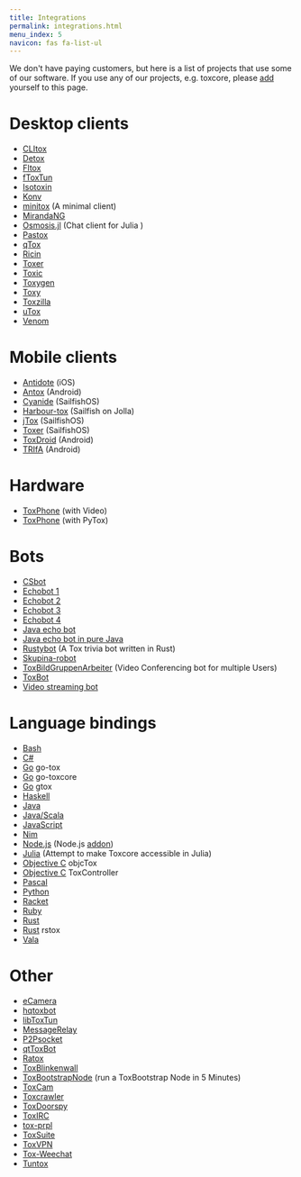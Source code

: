 ```yaml
---
title: Integrations
permalink: integrations.html
menu_index: 5
navicon: fas fa-list-ul
---
```


We don't have paying customers, but here is a list of projects that use some of
our software. If you use any of our projects, e.g. toxcore, please
[add](https://github.com/TokTok/website/edit/master/toktok/integrations.md)
yourself to this page.

# Desktop clients

- [CLItox](https://github.com/commandus/clitox)
- [Detox](https://github.com/hexafluoride/Detox)
- [Fltox](https://github.com/msteinbeck/fltox)
- [fToxTun](https://github.com/ddorian1/fToxTun)
- [Isotoxin](https://github.com/isotoxin/isotoxin)
- [Konv](https://github.com/SkyzohKey/Konv)
- [minitox](https://github.com/hqwrong/minitox) (A minimal client)
- [MirandaNG](https://github.com/miranda-ng/miranda-ng)
- [Osmosis.jl](https://github.com/SimonDanisch/Osmosis.jl) (Chat client for
  Julia )
- [Pastox](https://github.com/JX7P/Pastox)
- [qTox](https://github.com/qTox/qTox)
- [Ricin](https://github.com/RicinApp/Ricin)
- [Toxer](https://gitlab.com/Toxer/toxer-desktop)
- [Toxic](https://github.com/JFreegman/toxic)
- [Toxygen](https://github.com/toxygen-project/toxygen)
- [Toxy](https://github.com/alexbakker/Toxy)
- [Toxzilla](https://github.com/toxzilla/app)
- [uTox](https://github.com/uTox/uTox)
- [Venom](https://github.com/naxuroqa/Venom)

# Mobile clients

- [Antidote](https://github.com/Antidote-for-Tox/Antidote) (iOS)
- [Antox](https://github.com/Antox/Antox) (Android)
- [Cyanide](https://github.com/krobelus/cyanide) (SailfishOS)
- [Harbour-tox](https://github.com/emmanuelduv/harbour-tox) (Sailfish on Jolla)
- [jTox](https://github.com/almindor/harbour-jTox) (SailfishOS)
- [Toxer](https://gitlab.com/Toxer/toxer-sfos) (SailfishOS)
- [ToxDroid](https://github.com/suzp1984/ToxDroid) (Android)
- [TRIfA](https://github.com/zoff99/ToxAndroidRefImpl) (Android)

# Hardware

- [ToxPhone](https://github.com/zoff99/ToxPhone/blob/master/README.md) (with
  Video)
- [ToxPhone](https://hackaday.io/project/9046-toxphone) (with PyTox)

# Bots

- [CSbot](https://github.com/JFreegman/CSbot)
- [Echobot 1](https://github.com/alexbakker/EchoBot)
- [Echobot 2](https://wiki.tox.chat/developers/client_examples/echo_bot)
- [Echobot 3](https://github.com/toxon/ToxEcho)
- [Echobot 4](https://github.com/yodakohl/c-toxecho)
- [Java echo bot](https://github.com/TokTok/echobot-jvm)
- [Java echo bot in pure Java](https://github.com/zoff99/java_toxclient_example)
- [Rustybot](https://github.com/JFreegman/rustybot) (A Tox trivia bot written in
  Rust)
- [Skupina-robot](https://github.com/zoff99/skupina-robot)
- [ToxBildGruppenArbeiter](https://github.com/zoff99/ToxBildGruppenArbeiter)
  (Video Conferencing bot for multiple Users)
- [ToxBot](https://github.com/JFreegman/ToxBot)
- [Video streaming bot](https://github.com/TokTok/streambot-jvm)

# Language bindings

- [Bash](https://github.com/mensinda/bash-toxcore)
- [C#](https://github.com/alexbakker/SharpTox)
- [Go](https://github.com/codedust/go-tox) go-tox
- [Go](https://github.com/TokTok/go-toxcore-c) go-toxcore
- [Go](https://github.com/xhebox/gtox) gtox
- [Haskell](https://github.com/TokTok/hs-toxcore-c)
- [Java](https://github.com/zoff99/java_toxclient_example/tree/master/jni-c-toxcore)
- [Java/Scala](https://github.com/TokTok/jvm-toxcore-c)
- [JavaScript](https://github.com/TokTok/js-toxcore-c)
- [Nim](https://git.sr.ht/~ehmry/nim_tox)
- [Node.js](https://github.com/w3x731/NodeTox) (Node.js
  [addon](https://nodejs.org/api/addons.html#addons_c_addons))
- [Julia](https://github.com/JuliaIO/Toxcore.jl) (Attempt to make Toxcore
  accessible in Julia)
- [Objective C](https://github.com/Antidote-for-Tox/objcTox) objcTox
- [Objective C](https://github.com/PotcFdk/ToxController) ToxController
- [Pascal](https://github.com/kangreon/pascal-toxcore)
- [Python](https://github.com/TokTok/py-toxcore-c)
- [Racket](https://github.com/lehitoskin/libtoxcore-racket)
- [Ruby](https://github.com/toxon/tox.rb)
- [Rust](https://github.com/tox-rs/tox)
- [Rust](https://github.com/tox-rs/rstox) rstox
- [Vala](https://github.com/naxuroqa/vala-toxcore-c)

# Other

- [eCamera](https://github.com/stiartsly/eCamera)
- [hqtoxbot](https://gitea.c3d2.de/ehmry/hqtoxbot)
- [libToxTun](https://github.com/ddorian1/libToxTun)
- [MessageRelay](https://github.com/markwinter/MessageRelay)
- [P2Psocket](https://github.com/stiartsly/p2psocket)
- [qtToxBot](https://github.com/w3x731/qtToxBot)
- [Ratox](https://github.com/pranomostro/ratox)
- [ToxBlinkenwall](https://github.com/zoff99/ToxBlinkenwall)
- [ToxBootstrapNode](https://github.com/zoff99/ToxTCP-RelayNode) (run a
  ToxBootstrap Node in 5 Minutes)
- [ToxCam](https://github.com/zoff99/ToxCam)
- [Toxcrawler](https://github.com/JFreegman/toxcrawler)
- [ToxDoorspy](https://github.com/zoff99/ToxDoorspy)
- [ToxIRC](https://github.com/endoffile78/toxirc)
- [tox-prpl](https://github.com/jin-eld/tox-prpl)
- [ToxSuite](https://github.com/bignaux/ToxSuite)
- [ToxVPN](https://github.com/cleverca22/toxvpn)
- [Tox-Weechat](https://github.com/haavard/tox-weechat)
- [Tuntox](https://github.com/gjedeer/tuntox)
